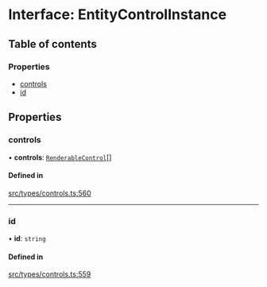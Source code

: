 # Interface: EntityControlInstance

## Table of contents

### Properties

- [controls](../wiki/EntityControlInstance#controls)
- [id](../wiki/EntityControlInstance#id)

## Properties

### controls

• **controls**: [`RenderableControl`](../wiki/Exports#renderablecontrol)[]

#### Defined in

[src/types/controls.ts:560](https://github.com/decisively-io/interview-sdk/blob/4a50c8c/src/types/controls.ts#L560)

___

### id

• **id**: `string`

#### Defined in

[src/types/controls.ts:559](https://github.com/decisively-io/interview-sdk/blob/4a50c8c/src/types/controls.ts#L559)
